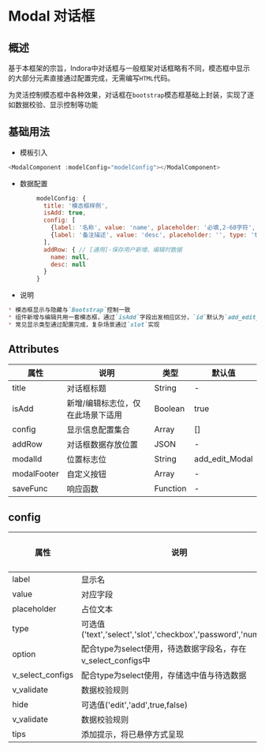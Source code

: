 # Modal 对话框

## 概述

基于本框架的宗旨，Indora中对话框与一般框架对话框略有不同，模态框中显示的大部分元素直接通过配置完成，无需编写`HTML`代码。

为灵活控制模态框中各种效果，对话框在`bootstrap`模态框基础上封装，实现了逐如数据校验、显示控制等功能

## 基础用法

- 模板引入  
```js
<ModalComponent :modelConfig="modelConfig"></ModalComponent>
```
- 数据配置  
```js
        modelConfig: {
          title: '模态框样例',
          isAdd: true,
          config: [
            {label: '名称', value: 'name', placeholder: '必填,2-60字符', v_validate: 'required:true|min:2|max:60', disabled: true, hide: 'edit', type: 'text'},
            {label: '备注描述', value: 'desc', placeholder: '', type: 'text'},
          ],
          addRow: { // [通用]-保存用户新增、编辑时数据
            name: null,
            desc: null
          }
        }
```

- 说明

```markdown
* 模态框显示与隐藏与`Bootstrap`控制一致
* 组件新增与编辑共用一套模态框，通过`isAdd`字段出发相应区分，`id`默认为`add_edit_Modal`
* 常见显示类型通过配置完成，复杂场景通过`slot`实现

```

## Attributes

属性|说明|类型|默认值
--|--|--|--
title|对话框标题|String|-
isAdd|新增/编辑标志位，仅在此场景下适用|Boolean|true
config|显示信息配置集合|Array|[]
addRow|对话框数据存放位置|JSON|-
modalId|位置标志位|String|add_edit_Modal
modalFooter|自定义按钮|Array|-
saveFunc|响应函数|Function|-

## config

属性|说明|类型|默认值
--|--|--|--
label|显示名|String|-
value|对应字段|String|-
placeholder|占位文本|String|-
type|可选值('text','select','slot','checkbox','password','number')|String|-
option|配合type为select使用，待选数据字段名，存在v_select_configs中|Array|-
v_select_configs|配合type为select使用，存储选中值与待选数据|Object|-
v_validate|数据校验规则|String|-
hide|可选值('edit','add',true,false)|String/Boolean|-
v_validate|数据校验规则|String|-
tips|添加提示，将已悬停方式呈现|String|-

